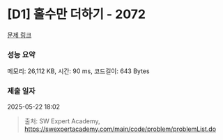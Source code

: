 # [D1] 홀수만 더하기 - 2072 

[문제 링크](https://swexpertacademy.com/main/code/problem/problemDetail.do?contestProbId=AV5QSEhaA5sDFAUq) 

### 성능 요약

메모리: 26,112 KB, 시간: 90 ms, 코드길이: 643 Bytes

### 제출 일자

2025-05-22 18:02



> 출처: SW Expert Academy, https://swexpertacademy.com/main/code/problem/problemList.do